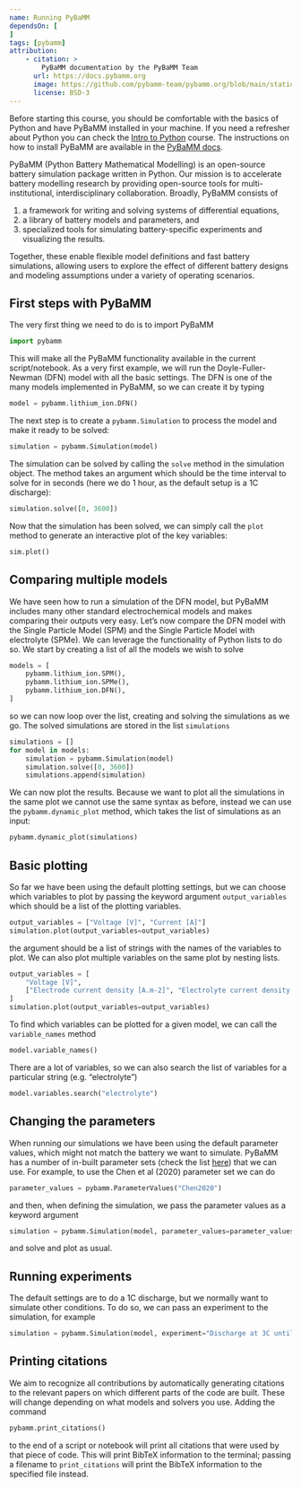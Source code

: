 ```yaml
---
name: Running PyBaMM
dependsOn: [
]
tags: [pybamm]
attribution: 
    - citation: >
        PyBaMM documentation by the PyBaMM Team
      url: https://docs.pybamm.org
      image: https://github.com/pybamm-team/pybamm.org/blob/main/static/images/pybamm_logo.svg
      license: BSD-3
---
```


Before starting this course, you should be comfortable with the basics of Python and have PyBaMM installed in your machine. If you need a refresher about Python you can check the [Intro to Python](/material/introductory_courses/python) course. The instructions on how to install PyBaMM are available in the [PyBaMM docs](https://docs.pybamm.org/en/latest/).

PyBaMM (Python Battery Mathematical Modelling) is an open-source battery simulation package written in Python. Our mission is to accelerate battery modelling research by providing open-source tools for multi-institutional, interdisciplinary collaboration. Broadly, PyBaMM consists of

1. a framework for writing and solving systems of differential equations,
2. a library of battery models and parameters, and
3. specialized tools for simulating battery-specific experiments and visualizing the results.

Together, these enable flexible model definitions and fast battery simulations, allowing users to explore the effect of different battery designs and modeling assumptions under a variety of operating scenarios.

## First steps with PyBaMM

The very first thing we need to do is to import PyBaMM

```python
import pybamm
```

This will make all the PyBaMM functionality available in the current script/notebook. As a very first example, we will run the Doyle-Fuller-Newman (DFN) model with all the basic settings. The DFN is one of the many models implemented in PyBaMM, so we can create it by typing

```python
model = pybamm.lithium_ion.DFN()
```

The next step is to create a `pybamm.Simulation` to process the model and make it ready to be solved:

```python
simulation = pybamm.Simulation(model)
```

The simulation can be solved by calling the `solve` method in the simulation object. The method takes an argument which should be the time interval to solve for in seconds (here we do 1 hour, as the default setup is a 1C discharge):

```python
simulation.solve([0, 3600])
```

Now that the simulation has been solved, we can simply call the `plot` method to generate an interactive plot of the key variables:

```python
sim.plot()
```

## Comparing multiple models

We have seen how to run a simulation of the DFN model, but PyBaMM includes many other standard electrochemical models and makes comparing their outputs very easy. Let’s now compare the DFN model with the Single Particle Model (SPM) and the Single Particle Model with electrolyte (SPMe). We can leverage the functionality of Python lists to do so. We start by creating a list of all the models we wish to solve

```python
models = [
	pybamm.lithium_ion.SPM(),
	pybamm.lithium_ion.SPMe(),
	pybamm.lithium_ion.DFN(),
]
```

so we can now loop over the list, creating and solving the simulations as we go. The solved simulations are stored in the list `simulations`

```python
simulations = []
for model in models:
	simulation = pybamm.Simulation(model)
	simulation.solve([0, 3600])
	simulations.append(simulation)
```

We can now plot the results. Because we want to plot all the simulations in the same plot we cannot use the same syntax as before, instead we can use the `pybamm.dynamic_plot` method, which takes the list of simulations as an input:

```python
pybamm.dynamic_plot(simulations)
```

## Basic plotting

So far we have been using the default plotting settings, but we can choose which variables to plot by passing the keyword argument `output_variables` which should be a list of the plotting variables.

```python
output_variables = ["Voltage [V]", "Current [A]"]
simulation.plot(output_variables=output_variables)
```

the argument should be a list of strings with the names of the variables to plot. We can also plot multiple variables on the same plot by nesting lists.

```python
output_variables = [
	"Voltage [V]", 
	["Electrode current density [A.m-2]", "Electrolyte current density [A.m-2]"]
]
simulation.plot(output_variables=output_variables)
```

To find which variables can be plotted for a given model, we can call the `variable_names` method

```python
model.variable_names()
```

There are a lot of variables, so we can also search the list of variables for a particular string (e.g. “electrolyte”)

```python
model.variables.search("electrolyte")
```

## Changing the parameters

When running our simulations we have been using the default parameter values, which might not match the battery we want to simulate. PyBaMM has a number of in-built parameter sets (check the list [here](https://docs.pybamm.org/en/latest/source/api/parameters/parameter_sets.html)) that we can use. For example, to use the Chen et al (2020) parameter set we can do

```python
parameter_values = pybamm.ParameterValues("Chen2020")
```

and then, when defining the simulation, we pass the parameter values as a keyword argument

```python
simulation = pybamm.Simulation(model, parameter_values=parameter_values)
```

and solve and plot as usual.

## Running experiments

The default settings are to do a 1C discharge, but we normally want to simulate other conditions. To do so, we can pass an experiment to the simulation, for example

```python
simulation = pybamm.Simulation(model, experiment="Discharge at 3C until 3.3 V")
```

## Printing citations
We aim to recognize all contributions by automatically generating citations to the relevant papers on which different parts of the code are built.
These will change depending on what models and solvers you use. Adding the command

```python
pybamm.print_citations()
```

to the end of a script or notebook will print all citations that were used by that piece of code. This will print BibTeX information to the terminal; passing a filename to `print_citations` will print the BibTeX information to the specified file instead.
